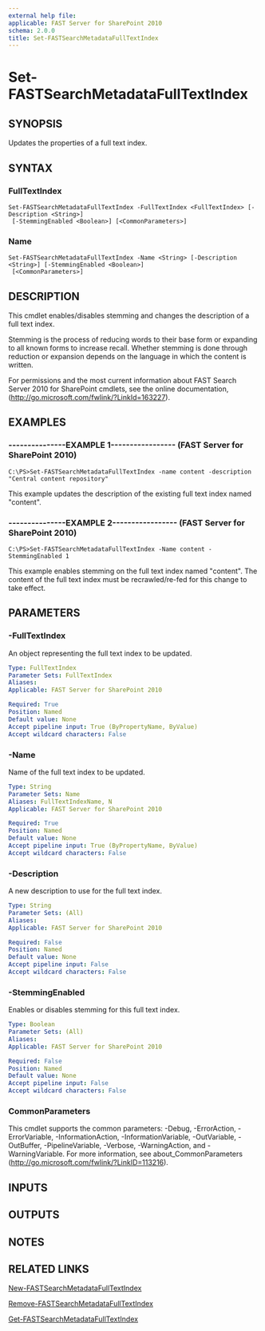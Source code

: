 ```yaml
---
external help file: 
applicable: FAST Server for SharePoint 2010
schema: 2.0.0
title: Set-FASTSearchMetadataFullTextIndex
---
```


# Set-FASTSearchMetadataFullTextIndex

## SYNOPSIS
Updates the properties of a full text index.

## SYNTAX

### FullTextIndex
```
Set-FASTSearchMetadataFullTextIndex -FullTextIndex <FullTextIndex> [-Description <String>]
 [-StemmingEnabled <Boolean>] [<CommonParameters>]
```

### Name
```
Set-FASTSearchMetadataFullTextIndex -Name <String> [-Description <String>] [-StemmingEnabled <Boolean>]
 [<CommonParameters>]
```

## DESCRIPTION
This cmdlet enables/disables stemming and changes the description of a full text index.

Stemming is the process of reducing words to their base form or expanding to all known forms to increase recall.
Whether stemming is done through reduction or expansion depends on the language in which the content is written.

For permissions and the most current information about FAST Search Server 2010 for SharePoint cmdlets, see the online documentation, (http://go.microsoft.com/fwlink/?LinkId=163227).

## EXAMPLES

### ---------------EXAMPLE 1----------------- (FAST Server for SharePoint 2010)
```
C:\PS>Set-FASTSearchMetadataFullTextIndex -name content -description "Central content repository"
```

This example updates the description of the existing full text index named "content".

### ---------------EXAMPLE 2----------------- (FAST Server for SharePoint 2010)
```
C:\PS>Set-FASTSearchMetadataFullTextIndex -Name content -StemmingEnabled 1
```

This example enables stemming on the full text index named "content".
The content of the full text index must be recrawled/re-fed for this change to take effect.

## PARAMETERS

### -FullTextIndex
An object representing the full text index to be updated.

```yaml
Type: FullTextIndex
Parameter Sets: FullTextIndex
Aliases: 
Applicable: FAST Server for SharePoint 2010

Required: True
Position: Named
Default value: None
Accept pipeline input: True (ByPropertyName, ByValue)
Accept wildcard characters: False
```

### -Name
Name of the full text index to be updated.

```yaml
Type: String
Parameter Sets: Name
Aliases: FullTextIndexName, N
Applicable: FAST Server for SharePoint 2010

Required: True
Position: Named
Default value: None
Accept pipeline input: True (ByPropertyName, ByValue)
Accept wildcard characters: False
```

### -Description
A new description to use for the full text index.

```yaml
Type: String
Parameter Sets: (All)
Aliases: 
Applicable: FAST Server for SharePoint 2010

Required: False
Position: Named
Default value: None
Accept pipeline input: False
Accept wildcard characters: False
```

### -StemmingEnabled
Enables or disables stemming for this full text index.

```yaml
Type: Boolean
Parameter Sets: (All)
Aliases: 
Applicable: FAST Server for SharePoint 2010

Required: False
Position: Named
Default value: None
Accept pipeline input: False
Accept wildcard characters: False
```

### CommonParameters
This cmdlet supports the common parameters: -Debug, -ErrorAction, -ErrorVariable, -InformationAction, -InformationVariable, -OutVariable, -OutBuffer, -PipelineVariable, -Verbose, -WarningAction, and -WarningVariable. For more information, see about_CommonParameters (http://go.microsoft.com/fwlink/?LinkID=113216).

## INPUTS

## OUTPUTS

## NOTES

## RELATED LINKS

[New-FASTSearchMetadataFullTextIndex]()

[Remove-FASTSearchMetadataFullTextIndex]()

[Get-FASTSearchMetadataFullTextIndex]()

